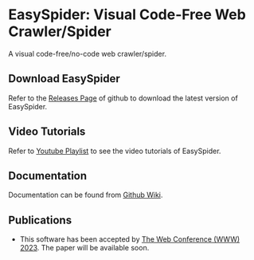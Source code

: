 <!-- # 请您Star Please Star

如果你觉得此工具不错，请轻轻点击此页面右上角**Star**按钮增加项目曝光度，谢谢！

If you think this tool is good, please gently click the **Star** button in the upper right corner at this page to increase the project exposure, thank you! -->

# EasySpider: Visual Code-Free Web Crawler/Spider

A visual code-free/no-code web crawler/spider.

## Download EasySpider

Refer to the [Releases Page](https://github.com/NaiboWang/EasySpider/releases) of github to download the latest version of EasySpider.

## Video Tutorials

Refer to [Youtube Playlist](https://youtube.com/playlist?list=PL0kEFEkWrT7mt9MUlEBV2DTo1QsaanUTp) to see the video tutorials of EasySpider.

## Documentation

Documentation can be found from [Github Wiki](https://github.com/NaiboWang/EasySpider/wiki).

## Publications

- This software has been accepted by [The Web Conference (WWW) 2023](https://www2023.thewebconf.org/). The paper will be available soon.

<!-- - See the [Copyright Declaration Page](https://github.com/NaiboWang/EasySpider/blob/master/media/readme_back.md) here.
 -->


<!-- ## Ethics Discussion
Various fields can benefit from web crawlers due to their open access nature.
Inevitably, there will be some risk of malicious use or data infringement issue, e.g., automatic order swiping and ticket grabbing, but this is contrary to our expectations. As a tool developer, we only hope that it can be used for legitimate purposes. We advocate the reasonable and legal utilization of our system, respecting and protecting the data security and privacy. -->
